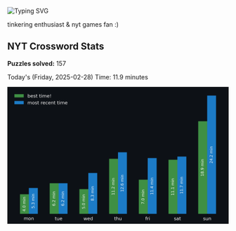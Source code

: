![Typing SVG](https://readme-typing-svg.demolab.com?font=Fira+Code&size=16&pause=700&color=FFFFFF&width=435&lines=hi+i'm+aimee!;nice+to+see+you+here!)

tinkering enthusiast & nyt games fan :)
<!-- START NYT-STATS -->
## NYT Crossword Stats
**Puzzles solved:** 157

Today's (Friday, 2025-02-28) Time: 11.9 minutes


![Solve Times](./nyt_stats_graph.png)
<!-- END NYT-STATS -->
